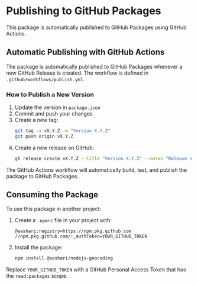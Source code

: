 # Publishing to GitHub Packages

This package is automatically published to GitHub Packages using GitHub Actions.

## Automatic Publishing with GitHub Actions

The package is automatically published to GitHub Packages whenever a new GitHub Release is created. The workflow is defined in `.github/workflows/publish.yml`.

### How to Publish a New Version

1. Update the version in `package.json`
2. Commit and push your changes
3. Create a new tag:
   ```bash
   git tag -a vX.Y.Z -m "Version X.Y.Z"
   git push origin vX.Y.Z
   ```
4. Create a new release on GitHub:
   ```bash
   gh release create vX.Y.Z --title "Version X.Y.Z" --notes "Release notes for version X.Y.Z"
   ```

The GitHub Actions workflow will automatically build, test, and publish the package to GitHub Packages.

## Consuming the Package

To use this package in another project:

1. Create a `.npmrc` file in your project with:
   ```
   @aashari:registry=https://npm.pkg.github.com
   //npm.pkg.github.com/:_authToken=YOUR_GITHUB_TOKEN
   ```

2. Install the package:
   ```bash
   npm install @aashari/nodejs-geocoding
   ```

Replace `YOUR_GITHUB_TOKEN` with a GitHub Personal Access Token that has the `read:packages` scope. 